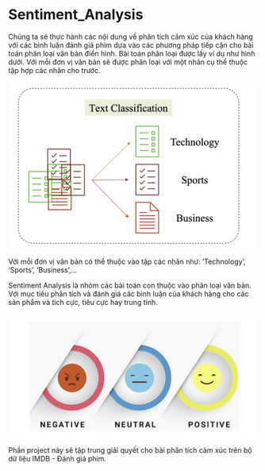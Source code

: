 # Sentiment_Analysis

Chúng ta sẽ thực hành các nội dung về phân tích cảm xúc của khách hàng với các bình luận đánh giá phim dựa vào các phương pháp tiếp cận cho bài toán phân loại văn bản điển hình. Bài toán phân loại được lấy ví dụ như hình dưới. Với mỗi đơn vị văn bản sẽ được phân loại với một nhãn cụ thể thuộc tập hợp các nhãn cho trước.

![Hình 1: Text Classification.](text_classification.png)

Với mỗi đơn vị văn bản có thể thuộc vào tập các nhãn như: ‘Technology’, ‘Sports’, ‘Business’,...

Sentiment Analysis là nhóm các bài toán con thuộc vào phân loại văn bản. Với mục tiêu phân tích và đánh giá các bình luận của khách hàng cho các sản phẩm và tích cực, tiêu cực hay trung tính.  

![Hình 2: Sentiment Analysis.](sentiment_analysis.png)

Phần project này sẽ tập trung giải quyết cho bài phân tích cảm xúc trên bộ dữ liệu IMDB - Đánh giá phim.
